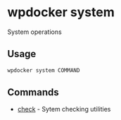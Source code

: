 # wpdocker system

System operations

## Usage

```bash
wpdocker system COMMAND
```

## Commands

- [check](wpdocker%20system%20check) - Sytem checking utilities


